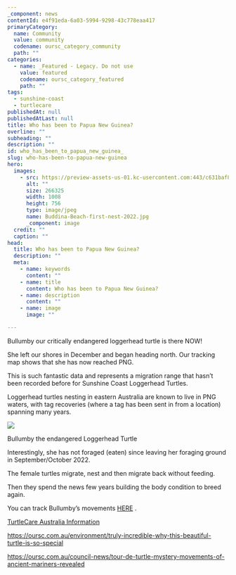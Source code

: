 ```yaml
---
_component: news
contentId: e4f91eda-6a03-5994-9298-43c778eaa417
primaryCategory:
  name: Community
  value: community
  codename: oursc_category_community
  path: ""
categories:
  - name: _Featured - Legacy. Do not use
    value: featured
    codename: oursc_category_featured
    path: ""
tags:
  - sunshine-coast
  - turtlecare
publishedAt: null
publishedAtLast: null
title: Who has been to Papua New Guinea?
overline: ""
subheading: ""
description: ""
id: who_has_been_to_papua_new_guinea_
slug: who-has-been-to-papua-new-guinea
hero:
  images:
    - src: https://preview-assets-us-01.kc-usercontent.com:443/c631baf8-1b46-001f-580c-d0001b68b4a8/5be49376-d794-48cc-8679-e36cf2477a12/Buddina-Beach-first-nest-2022.jpg
      alt: ""
      size: 266325
      width: 1008
      height: 756
      type: image/jpeg
      name: Buddina-Beach-first-nest-2022.jpg
      _component: image
  credit: ""
  caption: ""
head:
  title: Who has been to Papua New Guinea?
  description: ""
  meta:
    - name: keywords
      content: ""
    - name: title
      content: Who has been to Papua New Guinea?
    - name: description
      content: ""
    - name: image
      image: ""

---
```

Bullumby our critically endangered loggerhead turtle is there NOW!

She left our shores in December and began heading north. Our tracking map shows that she has now reached PNG.

This is such fantastic data and represents a migration range that hasn’t been recorded before for Sunshine Coast Loggerhead Turtles.

Loggerhead turtles nesting in eastern Australia are known to live in PNG waters, with tag recoveries (where a tag has been sent in from a location) spanning many years.

![](https://preview-assets-us-01.kc-usercontent.com:443/c631baf8-1b46-001f-580c-d0001b68b4a8/0b6ecca9-a71e-46b3-a488-ea81584bbfae/AW206243-1024x683.jpg)

Bullumby the endangered Loggerhead Turtle

Interestingly, she has not foraged (eaten) since leaving her foraging ground in September/October 2022.

The female turtles migrate, nest and then migrate back without feeding.

Then they spend the news few years building the body condition to breed again.

You can track Bullumby’s movements [HERE](https://www.sunshinecoast.qld.gov.au/environment/native-animals/turtlecare/resources/tracking-sea-turtles)
.

[TurtleCare Australia Information](https://www.sunshinecoast.qld.gov.au/environment/native-animals/turtlecare/resources/tracking-sea-turtles)


<https://oursc.com.au/environment/truly-incredible-why-this-beautiful-turtle-is-so-special>


<https://oursc.com.au/council-news/tour-de-turtle-mystery-movements-of-ancient-mariners-revealed>

